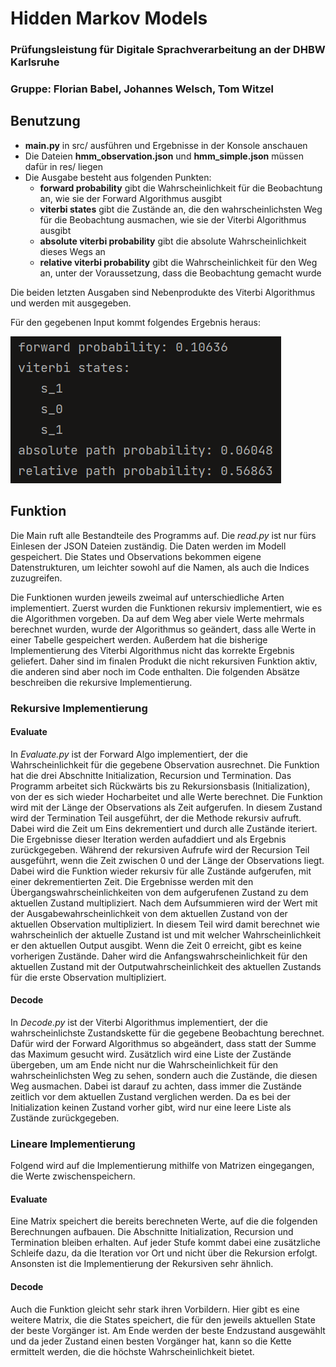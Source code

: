 # Hidden Markov Models

### Prüfungsleistung für Digitale Sprachverarbeitung an der DHBW Karlsruhe

### Gruppe: Florian Babel, Johannes Welsch, Tom Witzel

## Benutzung
- __main.py__ in src/ ausführen und Ergebnisse in der Konsole anschauen
- Die Dateien __hmm_observation.json__ und __hmm_simple.json__ müssen dafür in res/ liegen
- Die Ausgabe besteht aus folgenden Punkten:
  - __forward probability__ gibt die Wahrscheinlichkeit für die Beobachtung an, wie sie der Forward Algorithmus ausgibt 
  - __viterbi states__ gibt die Zustände an, die den wahrscheinlichsten Weg für die Beobachtung ausmachen, wie sie der Viterbi Algorithmus ausgibt
  - __absolute viterbi probability__ gibt die absolute Wahrscheinlichkeit dieses Wegs an
  - __relative viterbi probability__ gibt die Wahrscheinlichkeit für den Weg an, unter der Voraussetzung, dass die Beobachtung gemacht wurde

Die beiden letzten Ausgaben sind Nebenprodukte des Viterbi Algorithmus und werden mit ausgegeben.

Für den gegebenen Input kommt folgendes Ergebnis heraus:

![result](res/result.png)

## Funktion
Die Main ruft alle Bestandteile des Programms auf. Die _read.py_ ist nur fürs Einlesen der JSON Dateien zuständig. Die Daten werden im Modell gespeichert. Die States und Observations bekommen eigene Datenstrukturen, um leichter sowohl auf die Namen, als auch die Indices zuzugreifen.

Die Funktionen wurden jeweils zweimal auf unterschiedliche Arten implementiert. Zuerst wurden die Funktionen rekursiv implementiert, wie es die Algorithmen vorgeben. Da auf dem Weg aber viele Werte mehrmals berechnet wurden, wurde der Algorithmus so geändert, dass alle Werte in einer Tabelle gespeichert werden. Außerdem hat die bisherige Implementierung des Viterbi Algorithmus nicht das korrekte Ergebnis geliefert. Daher sind im finalen Produkt die nicht rekursiven Funktion aktiv, die anderen sind aber noch im Code enthalten. Die folgenden Absätze beschreiben die rekursive Implementierung.

### Rekursive Implementierung

#### Evaluate
In _Evaluate.py_ ist der Forward Algo implementiert, der die Wahrscheinlichkeit für die gegebene Observation ausrechnet. Die Funktion hat die drei Abschnitte Initialization, Recursion und Termination. Das Programm arbeitet sich Rückwärts bis zu Rekursionsbasis (Initialization), von der es sich wieder Hocharbeitet und alle Werte berechnet.
Die Funktion wird mit der Länge der Observations als Zeit aufgerufen. In diesem Zustand wird der Termination Teil ausgeführt, der die Methode rekursiv aufruft. Dabei wird die Zeit um Eins dekrementiert und durch alle Zustände iteriert. Die Ergebnisse dieser Iteration werden aufaddiert und als Ergebnis zurückgegeben.
Während der rekursiven Aufrufe wird der Recursion Teil ausgeführt, wenn die Zeit zwischen 0 und der Länge der Observations liegt. Dabei wird die Funktion wieder rekursiv für alle Zustände aufgerufen, mit einer dekrementierten Zeit. Die Ergebnisse werden mit den Übergangswahrscheinlichkeiten von dem aufgerufenen Zustand zu dem aktuellen Zustand multipliziert. Nach dem Aufsummieren wird der Wert mit der Ausgabewahrscheinlichkeit von dem aktuellen Zustand von der aktuellen Observation multipliziert. In diesem Teil wird damit berechnet wie wahrscheinlich der aktuelle Zustand ist und mit welcher Wahrscheinlichkeit er den aktuellen Output ausgibt. 
Wenn die Zeit 0 erreicht, gibt es keine vorherigen Zustände. Daher wird die Anfangswahrscheinlichkeit für den aktuellen Zustand mit der Outputwahrscheinlichkeit des aktuellen Zustands für die erste Observation multipliziert. 

#### Decode
In _Decode.py_ ist der Viterbi Algorithmus implementiert, der die wahrscheinlichste Zustandskette für die gegebene Beobachtung berechnet. Dafür wird der Forward Algorithmus so abgeändert, dass statt der Summe das Maximum gesucht wird. Zusätzlich wird eine Liste der Zustände übergeben, um am Ende nicht nur die Wahrscheinlichkeit für den wahrscheinlichsten Weg zu sehen, sondern auch die Zustände, die diesen Weg ausmachen. Dabei ist darauf zu achten, dass immer die Zustände zeitlich vor dem aktuellen Zustand verglichen werden. Da es bei der Initialization keinen Zustand vorher gibt, wird nur eine leere Liste als Zustände zurückgegeben.

### Lineare Implementierung
Folgend wird auf die Implementierung mithilfe von Matrizen eingegangen, die Werte zwischenspeichern.

#### Evaluate
Eine Matrix speichert die bereits berechneten Werte, auf die die folgenden Berechnungen aufbauen. Die Abschnitte Initialization, Recursion und Termination bleiben erhalten. Auf jeder Stufe kommt dabei eine zusätzliche Schleife dazu, da die Iteration vor Ort und nicht über die Rekursion erfolgt. Ansonsten ist die Implementierung der Rekursiven sehr ähnlich.

#### Decode
Auch die Funktion gleicht sehr stark ihren Vorbildern. Hier gibt es eine weitere Matrix, die die States speichert, die für den jeweils aktuellen State der beste Vorgänger ist. Am Ende werden der beste Endzustand ausgewählt und da jeder Zustand einen besten Vorgänger hat, kann so die Kette ermittelt werden, die die höchste Wahrscheinlichkeit bietet.